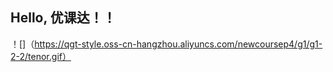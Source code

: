 ## Hello, 优课达！！
！[]（https://qgt-style.oss-cn-hangzhou.aliyuncs.com/newcoursep4/g1/g1-2-2/tenor.gif）
